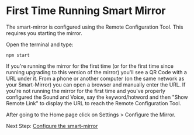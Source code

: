 # First Time Running Smart Mirror
The smart-mirror is configured using the Remote Configuration Tool. This requires you starting the mirror.

Open the terminal and type:
```
npm start
```

If you're running the mirror for the first time (or for the first time since running upgrading to this version of the mirror) you'll see a QR Code with a URL under it. From a phone or another computer (on the same network as your Smart-Mirror) you can open a browser and manually enter the URL. If you're not running the mirror for the first time and you've properly configured the Sound and Voice, say the keyword/hotword and then "Show Remote Link" to display the URL to reach the Remote Configuration Tool.

After going to the Home page click on Settings > Configure the Mirror.

Next Step: [Configure the smart-mirror](/docs/configure_the_mirror.md)
